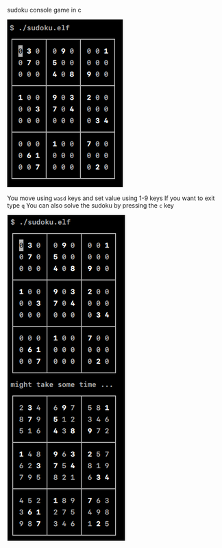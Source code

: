 sudoku console game in c

![demo](assets/example.png)

You move using `wasd` keys and set value using 1-9 keys
If you want to exit type `q`
You can also solve the sudoku by pressing the `c` key

![solved demo](assets/solved.png)
